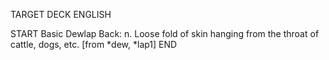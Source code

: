 TARGET DECK
ENGLISH

START
Basic
Dewlap
Back: n. Loose fold of skin hanging from the throat of cattle, dogs, etc. [from *dew, *lap1]
END
